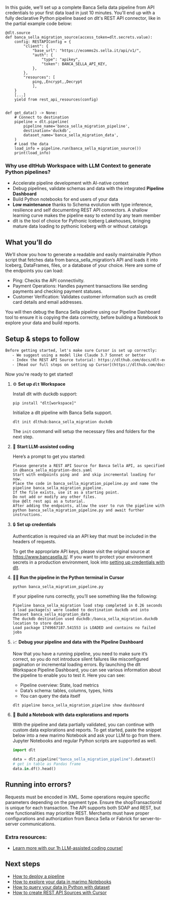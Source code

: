 In this guide, we'll set up a complete Banca Sella data pipeline from API credentials to your first data load in just 10 minutes. You'll end up with a fully declarative Python pipeline based on dlt's REST API connector, like in the partial example code below:

```python-outcome
@dlt.source
def banca_sella_migration_source(access_token=dlt.secrets.value):
    config: RESTAPIConfig = {
        "client": {
            "base_url": "https://ecomms2s.sella.it/api/v1/",
            "auth": {
                "type": "apikey",
                "token": BANCA_SELLA_API_KEY,
            },
        },
        "resources": [
            ping,,Encrypt,,Decrypt
            ],
    }
    [...]
    yield from rest_api_resources(config)


def get_data() -> None:
    # Connect to destination
    pipeline = dlt.pipeline(
        pipeline_name='banca_sella_migration_pipeline',
        destination='duckdb',
        dataset_name='banca_sella_migration_data', 
    )
    # Load the data
    load_info = pipeline.run(banca_sella_migration_source())
    print(load_info) 
```

### Why use dltHub Workspace with LLM Context to generate Python pipelines?

- Accelerate pipeline development with AI-native context
- Debug pipelines, validate schemas and data with the integrated **Pipeline Dashboard**
- Build Python notebooks for end users of your data
- **Low maintenance** thanks to Schema evolution with type inference, resilience and self documenting REST API connectors. A shallow learning curve makes the pipeline easy to extend by any team member
- dlt is the tool of choice for Pythonic Iceberg Lakehouses, bringing mature data loading to pythonic Iceberg with or without catalogs

## What you’ll do

We’ll show you how to generate a readable and easily maintainable Python script that fetches data from banca_sella_migration’s API and loads it into Iceberg, DataFrames, files, or a database of your choice. Here are some of the endpoints you can load:

- Ping: Checks the API connectivity.
- Payment Operations: Handles payment transactions like sending payments and checking payment statuses.
- Customer Verification: Validates customer information such as credit card details and email addresses.

You will then debug the Banca Sella pipeline using our Pipeline Dashboard tool to ensure it is copying the data correctly, before building a Notebook to explore your data and build reports.

## Setup & steps to follow

```default
Before getting started, let's make sure Cursor is set up correctly:
   - We suggest using a model like Claude 3.7 Sonnet or better
   - Index the REST API Source tutorial: https://dlthub.com/docs/dlt-ecosystem/verified-sources/rest_api/ and add it to context as **@dlt rest api**
   - [Read our full steps on setting up Cursor](https://dlthub.com/docs/dlt-ecosystem/llm-tooling/cursor-restapi#23-configuring-cursor-with-documentation)
```

Now you're ready to get started!

1. ⚙️ **Set up `dlt` Workspace**
    
    Install dlt with duckdb support:
    ```shell
    pip install "dlt[workspace]"
    ```

    Initialize a dlt pipeline with Banca Sella support.
    ```shell
    dlt init dlthub:banca_sella_migration duckdb
    ```

    The `init` command will setup the necessary files and folders for the next step.
    
2. 🤠 **Start LLM-assisted coding**
    
    Here’s a prompt to get you started:
    
    ```prompt
    Please generate a REST API Source for Banca Sella API, as specified in @banca_sella_migration-docs.yaml 
    Start with endpoints ping and  and skip incremental loading for now. 
    Place the code in banca_sella_migration_pipeline.py and name the pipeline banca_sella_migration_pipeline. 
    If the file exists, use it as a starting point. 
    Do not add or modify any other files. 
    Use @dlt rest api as a tutorial. 
    After adding the endpoints, allow the user to run the pipeline with python banca_sella_migration_pipeline.py and await further instructions.
    ```

    
3. 🔒 **Set up credentials** 
    
    Authentication is required via an API key that must be included in the headers of requests.
    
    To get the appropriate API keys, please visit the original source at https://www.bancasella.it/.
    If you want to protect your environment secrets in a production environment, look into [setting up credentials with dlt](https://dlthub.com/docs/walkthroughs/add_credentials).
    
4. 🏃‍♀️ **Run the pipeline in the Python terminal in Cursor**
    
    ```shell
    python banca_sella_migration_pipeline.py
    ```
    
    If your pipeline runs correctly, you’ll see something like the following:
    
    ```shell
    Pipeline banca_sella_migration load step completed in 0.26 seconds
    1 load package(s) were loaded to destination duckdb and into dataset banca_sella_migration_data
    The duckdb destination used duckdb:/banca_sella_migration.duckdb location to store data
    Load package 1749667187.541553 is LOADED and contains no failed jobs
    ```
    
5. 📈 **Debug your pipeline and data with the Pipeline Dashboard**

    Now that you have a running pipeline, you need to make sure it’s correct, so you do not introduce silent failures like misconfigured pagination or incremental loading errors. By launching the dlt Workspace Pipeline Dashboard, you can see various information about the pipeline to enable you to test it. Here you can see:
    - Pipeline overview: State, load metrics
    - Data’s schema: tables, columns, types, hints
    - You can query the data itself
    
    ```shell
    dlt pipeline banca_sella_migration_pipeline show dashboard
    ```
    
6. 🐍 **Build a Notebook with data explorations and reports**

    With the pipeline and data partially validated, you can continue with custom data explorations and reports. To get started, paste the snippet below into a new marimo Notebook and ask your LLM to go from there. Jupyter Notebooks and regular Python scripts are supported as well.

    
    ```python
    import dlt

   data = dlt.pipeline("banca_sella_migration_pipeline").dataset()
   # get in table as Pandas frame
   data.in.df().head()
    ```

## Running into errors?

Requests must be encoded in XML. Some operations require specific parameters depending on the payment type. Ensure the shopTransactionId is unique for each transaction. The API supports both SOAP and REST, but new functionalities may prioritize REST. Merchants must have proper configurations and authorization from Banca Sella or Fabrick for server-to-server communications.

### Extra resources:

- [Learn more with our 1h LLM-assisted coding course!](https://www.youtube.com/watch?v=GGid70rnJuM)

## Next steps

- [How to deploy a pipeline](https://dlthub.com/docs/walkthroughs/deploy-a-pipeline)
- [How to explore your data in marimo Notebooks](https://dlthub.com/docs/general-usage/dataset-access/marimo)
- [How to query your data in Python with dataset](https://dlthub.com/docs/general-usage/dataset-access/dataset)
- [How to create REST API Sources with Cursor](https://dlthub.com/docs/dlt-ecosystem/llm-tooling/cursor-restapi)
